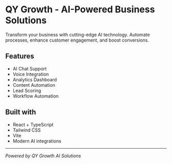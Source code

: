 # QY Growth - AI-Powered Business Solutions

Transform your business with cutting-edge AI technology. Automate processes, enhance customer engagement, and boost conversions.

## Features

- AI Chat Support
- Voice Integration  
- Analytics Dashboard
- Content Automation
- Lead Scoring
- Workflow Automation

## Built with

- React + TypeScript
- Tailwind CSS
- Vite
- Modern AI integrations

---

*Powered by QY Growth AI Solutions*